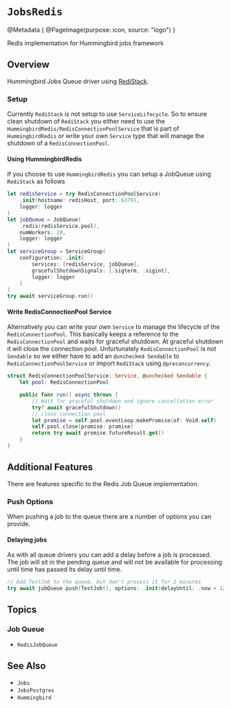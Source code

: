 # ``JobsRedis``

@Metadata {
    @PageImage(purpose: icon, source: "logo")
}

Redis implementation for Hummingbird jobs framework

## Overview

Hummingbird Jobs Queue driver using [RediStack](https://github.com/swift-server/redistack).

### Setup

Currently `RediStack` is not setup to use `ServiceLifecycle`. So to ensure clean shutdown of `RediStack` you either need to use the ``HummingbirdRedis/RedisConnectionPoolService`` that is part of ``HummingbirdRedis`` or write your own `Service` type that will manage the shutdown of a `RedisConnectionPool`.

#### Using HummingbirdRedis

If you choose to use `HummingbirdRedis` you can setup a JobQueue using `RediStack` as follows

```swift
let redisService = try RedisConnectionPoolService(
    .init(hostname: redisHost, port: 6379),
    logger: logger
)
let jobQueue = JobQueue(
    .redis(redisService.pool),
    numWorkers: 10,
    logger: logger
)
let serviceGroup = ServiceGroup(
    configuration: .init(
        services: [redisService, jobQueue],
        gracefulShutdownSignals: [.sigterm, .sigint],
        logger: logger
    )
)
try await serviceGroup.run()
```

#### Write RedisConnectionPool Service

Alternatively you can write your own `Service` to manage the lifecycle of the `RedisConnectionPool`. This basically keeps a reference to the `RedisConnectionPool` and waits for graceful shutdown. At graceful shutdown it will close the connection pool. Unfortunately `RedisConnectionPool` is not `Sendable` so we either have to add an `@unchecked Sendable` to `RedisConnectionPoolService` or import `RediStack` using `@preconcurrency`.

```swift
struct RedisConnectionPoolService: Service, @unchecked Sendable {
    let pool: RedisConnectionPool

    public func run() async throws {
        // Wait for graceful shutdown and ignore cancellation error
        try? await gracefulShutdown()
        // close connection pool
        let promise = self.pool.eventLoop.makePromise(of: Void.self)
        self.pool.close(promise: promise)
        return try await promise.futureResult.get()
    }
}
```

## Additional Features

There are features specific to the Redis Job Queue implementation.

### Push Options

When pushing a job to the queue there are a number of options you can provide. 

#### Delaying jobs

As with all queue drivers you can add a delay before a job is processed. The job will sit in the pending queue and will not be available for processing until time has passed its delay until time.

```swift
// Add TestJob to the queue, but don't process it for 2 minutes
try await jobQueue.push(TestJob(), options: .init(delayUntil: .now + 120))
```

## Topics

### Job Queue

- ``RedisJobQueue``

## See Also

- ``Jobs``
- ``JobsPostgres``
- ``Hummingbird``

